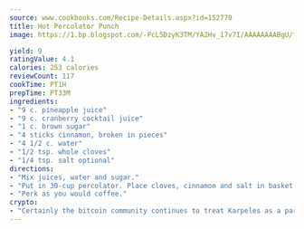 ```yaml
---
source: www.cookbooks.com/Recipe-Details.aspx?id=152770
title: Hot Percolator Punch
image: https://1.bp.blogspot.com/-PcL5DzyK3TM/YA2Hv_17v7I/AAAAAAAABgU/fyHeesSth_IZW9mL5lk6GxJO8cW8ksrGACLcBGAsYHQ/s320/12.png

yield: 9
ratingValue: 4.1
calories: 253 calories
reviewCount: 117
cookTime: PT1H
prepTime: PT33M
ingredients:
- "9 c. pineapple juice"
- "9 c. cranberry cocktail juice"
- "1 c. brown sugar"
- "4 sticks cinnamon, broken in pieces"
- "4 1/2 c. water"
- "1/2 tsp. whole cloves"
- "1/4 tsp. salt optional"
directions:
- "Mix juices, water and sugar."
- "Put in 30-cup percolator. Place cloves, cinnamon and salt in basket."
- "Perk as you would coffee."
crypto:
- "Certainly the bitcoin community continues to treat Karpeles as a pariah."
---
```

